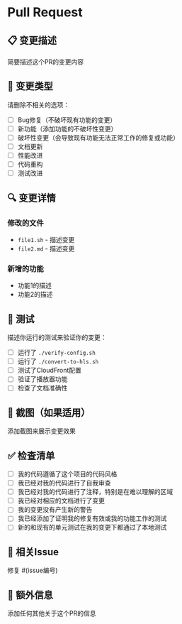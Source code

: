 # Pull Request

## 📋 变更描述
简要描述这个PR的变更内容

## 🎯 变更类型
请删除不相关的选项：

- [ ] Bug修复（不破坏现有功能的变更）
- [ ] 新功能（添加功能的不破坏性变更）
- [ ] 破坏性变更（会导致现有功能无法正常工作的修复或功能）
- [ ] 文档更新
- [ ] 性能改进
- [ ] 代码重构
- [ ] 测试改进

## 🔍 变更详情
### 修改的文件
- `file1.sh` - 描述变更
- `file2.md` - 描述变更

### 新增的功能
- 功能1的描述
- 功能2的描述

## 🧪 测试
描述你运行的测试来验证你的变更：

- [ ] 运行了 `./verify-config.sh`
- [ ] 运行了 `./convert-to-hls.sh`
- [ ] 测试了CloudFront配置
- [ ] 验证了播放器功能
- [ ] 检查了文档准确性

## 📸 截图（如果适用）
添加截图来展示变更效果

## ✅ 检查清单
- [ ] 我的代码遵循了这个项目的代码风格
- [ ] 我已经对我的代码进行了自我审查
- [ ] 我已经对我的代码进行了注释，特别是在难以理解的区域
- [ ] 我已经对相应的文档进行了变更
- [ ] 我的变更没有产生新的警告
- [ ] 我已经添加了证明我的修复有效或我的功能工作的测试
- [ ] 新的和现有的单元测试在我的变更下都通过了本地测试

## 🔗 相关Issue
修复 #(issue编号)

## 📝 额外信息
添加任何其他关于这个PR的信息
